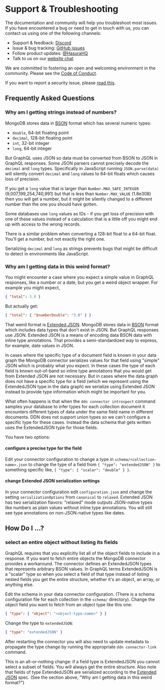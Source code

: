 # Support & Troubleshooting

The documentation and community will help you troubleshoot most issues. If you have encountered a bug or need to get in touch with us, you can contact us using one of the following channels:
* Support & feedback: [Discord](https://discord.gg/hasura)
* Issue & bug tracking: [GitHub issues](https://github.com/hasura/ndc-mongodb/issues)
* Follow product updates: [@HasuraHQ](https://twitter.com/hasurahq)
* Talk to us on our [website chat](https://hasura.io)

We are committed to fostering an open and welcoming environment in the community. Please see the [Code of Conduct](code-of-conduct.md).
  
If you want to report a security issue, please [read this](security.md).

## Frequently Asked Questions

### Why am I getting strings instead of numbers?

MongoDB stores data in [BSON][] format which has several numeric types:

- `double`, 64-bit floating point
- `decimal`, 128-bit floating point
- `int`, 32-bit integer
- `long`, 64-bit integer

[BSON]: https://bsonspec.org/

But GraphQL uses JSON so data must be converted from BSON to JSON in GraphQL
responses. Some JSON parsers cannot precisely decode the `decimal` and `long`
types. Specifically in JavaScript running `JSON.parse(data)` will silently
convert `decimal` and `long` values to 64-bit floats which causes loss of
precision.

If you get a `long` value that is larger than `Number.MAX_SAFE_INTEGER`
(9,007,199,254,740,991) but that is less than `Number.MAX_VALUE` (1.8e308) then
you will get a number, but it might be silently changed to a different number
than the one you should have gotten.

Some databases use `long` values as IDs - if you get loss of precision with one
of these values instead of a calculation that is a little off you might end up
with access to the wrong records.

There is a similar problem when converting a 128-bit float to a 64-bit float.
You'll get a number, but not exactly the right one.

Serializing `decimal` and `long` as strings prevents bugs that might be
difficult to detect in environments like JavaScript.

### Why am I getting data in this weird format?

You might encounter a case where you expect a simple value in GraphQL responses,
like a number or a date, but you get a weird object wrapper. For example you
might expect,

```json
{ "total": 3.0 }
```

But actually get:

```json
{ "total": { "$numberDouble": "3.0" } }
```

That weird format is [Extended JSON][]. MongoDB stores data in [BSON][] format
which includes data types that don't exist in JSON. But GraphQL responses use
JSON. Extended JSON is a means of encoding data BSON data with inline type
annotations. That provides a semi-standardized way to express, for example, date
values in JSON.

[Extended JSON]: https://www.mongodb.com/docs/manual/reference/mongodb-extended-json/

In cases where the specific type of a document field is known in your data graph
the MongoDB connector serializes values for that field using "simple" JSON which
is probably what you expect. In these cases the type of each field is known
out-of-band so inline type annotations that you would get from Extended JSON are
not necessary. But in cases where the data graph does not have a specific type
for a field (which we represent using the ExtendedJSON type in the data graph)
we serialize using Extended JSON instead to provide type information which might
be important for you.

What often happens is that when the `ddn connector introspect` command samples
your database to infer types for each collection document it encounters
different types of data under the same field name in different documents. DDN
does not support union types so we can't configure a specific type for these
cases. Instead the data schema that gets written uses the ExtendedJSON type for
those fields. 

You have two options:

#### configure a precise type for the field

Edit your connector configuration to change a type in
`schema/<collection-name>.json` to change the type of a field from
`{ "type": "extendedJSON" }` to something specific like,
`{ "type": { "scalar": "double" } }`.

#### change Extended JSON serialization settings

In your connector configuration edit `configuration.json` and change the setting
`serializationOptions` from `canonical` to `relaxed`. Extended JSON has two
serialization flavors: "relaxed" mode outputs JSON-native types like numbers as
plain values without inline type annotations. You will still see type
annotations on non-JSON-native types like dates.

## How Do I ...?

### select an entire object without listing its fields

GraphQL requires that you explicitly list all of the object fields to include in
a response. If you want to fetch entire objects the MongoDB connector provides
a workaround. The connector defines an ExtendedJSON types that represents
arbitrary BSON values. In GraphQL terms ExtendedJSON is a "scalar" type so when
you select a field of that type instead of listing nested fields you get the
entire structure, whether it's an object, an array, or anything else.

Edit the schema in your data connector configuration. (There is a schema
configuration file for each collection in the `schema/` directory). Change the
object field you want to fetch from an object type like this one:

```json
{ "type": { "object": "<object-type-name>" } }
```

Change the type to `extendedJSON`:

```json
{ "type": "extendedJSON" }
```

After restarting the connector you will also need to update metadata to
propagate the type change by running the appropriate `ddn connector-link`
command.

This is an all-or-nothing change: if a field type is ExtendedJSON you cannot
select a subset of fields. You will always get the entire structure. Also note
that fields of type ExtendedJSON are serialized according to the [Extended
JSON][] spec. (See the section above, "Why am I getting data in this weird
format?")
